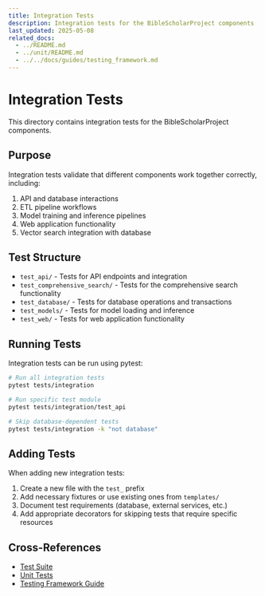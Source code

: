 ```yaml
---
title: Integration Tests
description: Integration tests for the BibleScholarProject components
last_updated: 2025-05-08
related_docs:
  - ../README.md
  - ../unit/README.md
  - ../../docs/guides/testing_framework.md
---
```

# Integration Tests

This directory contains integration tests for the BibleScholarProject components.

## Purpose

Integration tests validate that different components work together correctly, including:

1. API and database interactions
2. ETL pipeline workflows
3. Model training and inference pipelines
4. Web application functionality
5. Vector search integration with database

## Test Structure

- `test_api/` - Tests for API endpoints and integration
- `test_comprehensive_search/` - Tests for the comprehensive search functionality
- `test_database/` - Tests for database operations and transactions
- `test_models/` - Tests for model loading and inference
- `test_web/` - Tests for web application functionality

## Running Tests

Integration tests can be run using pytest:

```bash
# Run all integration tests
pytest tests/integration

# Run specific test module
pytest tests/integration/test_api

# Skip database-dependent tests
pytest tests/integration -k "not database"
```

## Adding Tests

When adding new integration tests:

1. Create a new file with the `test_` prefix
2. Add necessary fixtures or use existing ones from `templates/`
3. Document test requirements (database, external services, etc.)
4. Add appropriate decorators for skipping tests that require specific resources

## Cross-References
- [Test Suite](../README.md)
- [Unit Tests](../unit/README.md)
- [Testing Framework Guide](../../docs/guides/testing_framework.md) 